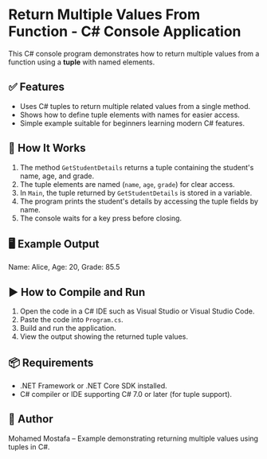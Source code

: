 # Return Multiple Values From Function - C# Console Application

This C# console program demonstrates how to return multiple values from a function using a **tuple** with named elements.

## ✅ Features
- Uses C# tuples to return multiple related values from a single method.
- Shows how to define tuple elements with names for easier access.
- Simple example suitable for beginners learning modern C# features.

## 🧠 How It Works
1. The method `GetStudentDetails` returns a tuple containing the student's name, age, and grade.
2. The tuple elements are named (`name`, `age`, `grade`) for clear access.
3. In `Main`, the tuple returned by `GetStudentDetails` is stored in a variable.
4. The program prints the student's details by accessing the tuple fields by name.
5. The console waits for a key press before closing.

## 🖥 Example Output
Name: Alice, Age: 20, Grade: 85.5

## ▶️ How to Compile and Run
1. Open the code in a C# IDE such as Visual Studio or Visual Studio Code.
2. Paste the code into `Program.cs`.
3. Build and run the application.
4. View the output showing the returned tuple values.

## 📦 Requirements
- .NET Framework or .NET Core SDK installed.
- C# compiler or IDE supporting C# 7.0 or later (for tuple support).

## 👤 Author
Mohamed Mostafa – Example demonstrating returning multiple values using tuples in C#.
